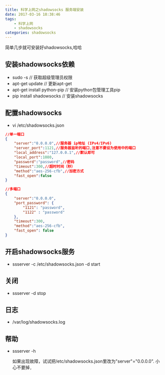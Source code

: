 ```yaml
---
title: 科学上网之shadowsocks 服务端安装
date: 2017-03-16 18:38:46
tags:
    - 科学上网
    - shadowsocks
categories: shadowsocks
---
```


简单几步就可安装好shadowsocks,哈哈

<!-- more -->

## 安装shadowsocks依赖

- sudo -s // 获取超级管理员权限
- apt-get update // 更新apt-get
- apt-get install python-pip // 安装python包管理工具pip
- pip install shadowsocks // 安装shadowsocks

## 配置shadowsocks

- vi /etc/shadowsocks.json

```json
//单一端口
{
    "server":"0.0.0.0",//服务器 ip地址 (IPv4/IPv6)
    "server_port":1121,//服务器监听的端口,注意不要设为使用中的端口
    "local_address":"127.0.0.1",//默认即可
    "local_port":1080,
    "password":"password",//密码
    "timeout":300,//超时时间（秒）
    "method":"aes-256-cfb",//加密方式
    "fast_open":false
}

//多端口
{
    "server":"0.0.0.0",
    "port_password": {
        "1121": "password",
        "1122" : "password"
    },
    "timeout":300,
    "method":"aes-256-cfb",
    "fast_open": false
}
```

## 开启shadowsocks服务

- ssserver -c /etc/shadowsocks.json -d start

## 关闭

- ssserver -d stop

## 日志

- /var/log/shadowsocks.log

## 帮助

- ssserver -h

    如果出现故障，试试把/etc/shadowsocks.json里改为"server"="0.0.0.0". 小心不要掉`,`
